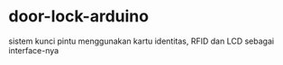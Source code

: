# door-lock-arduino
sistem kunci pintu menggunakan kartu identitas, RFID dan LCD sebagai interface-nya

